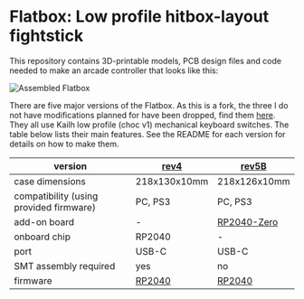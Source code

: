 # Flatbox: Low profile hitbox-layout fightstick

This repository contains 3D-printable models, PCB design files and code needed to make an arcade controller that looks like this:

![Assembled Flatbox](hardware-rev2/images/Flatbox-rev2b-finished-product.jpg)

There are five major versions of the Flatbox. As this is a fork, the three I do not have modifications planned for have been dropped, find them [here](https://github.com/jfedor2/flatbox). They all use Kailh low profile (choc v1) mechanical keyboard switches. The table below lists their main features. See the README for each version for details on how to make them.

version | [rev4](hardware-rev4) | [rev5B](hardware-rev5b)
------- | --------------------- | ---------------------
case dimensions | 218x130x10mm | 218x126x10mm
compatibility (using provided firmware) | PC, PS3 | PC, PS3
add-on board | - | [RP2040-Zero](https://www.waveshare.com/rp2040-zero.htm) | [RP2040-Zero](https://www.waveshare.com/rp2040-zero.htm)
onboard chip | RP2040 | - | -
port | USB-C | USB-C
SMT assembly required | yes | no
firmware | [RP2040](firmware-rp2040) | [RP2040](firmware-rp2040)

